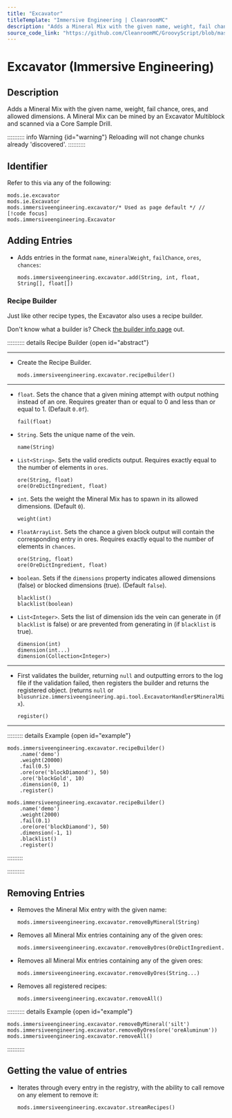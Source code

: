 ```yaml
---
title: "Excavator"
titleTemplate: "Immersive Engineering | CleanroomMC"
description: "Adds a Mineral Mix with the given name, weight, fail chance, ores, and allowed dimensions. A Mineral Mix can be mined by an Excavator Multiblock and scanned via a Core Sample Drill."
source_code_link: "https://github.com/CleanroomMC/GroovyScript/blob/master/src/main/java/com/cleanroommc/groovyscript/compat/mods/immersiveengineering/Excavator.java"
---
```


# Excavator (Immersive Engineering)

## Description

Adds a Mineral Mix with the given name, weight, fail chance, ores, and allowed dimensions. A Mineral Mix can be mined by an Excavator Multiblock and scanned via a Core Sample Drill.

:::::::::: info Warning {id="warning"}
Reloading will not change chunks already 'discovered'.
::::::::::

## Identifier

Refer to this via any of the following:

```groovy:no-line-numbers {3}
mods.ie.excavator
mods.ie.Excavator
mods.immersiveengineering.excavator/* Used as page default */ // [!code focus]
mods.immersiveengineering.Excavator
```


## Adding Entries

- Adds entries in the format `name`, `mineralWeight`, `failChance`, `ores`, `chances`:

    ```groovy:no-line-numbers
    mods.immersiveengineering.excavator.add(String, int, float, String[], float[])
    ```


### Recipe Builder

Just like other recipe types, the Excavator also uses a recipe builder.

Don't know what a builder is? Check [the builder info page](../../getting_started/builder.md) out.

:::::::::: details Recipe Builder {open id="abstract"}

---

- Create the Recipe Builder.

    ```groovy:no-line-numbers
    mods.immersiveengineering.excavator.recipeBuilder()
    ```

---

- `float`. Sets the chance that a given mining attempt with output nothing instead of an ore. Requires greater than or equal to 0 and less than or equal to 1. (Default `0.0f`).

    ```groovy:no-line-numbers
    fail(float)
    ```

- `String`. Sets the unique name of the vein.

    ```groovy:no-line-numbers
    name(String)
    ```

- `List<String>`. Sets the valid oredicts output. Requires exactly equal to the number of elements in `ores`.

    ```groovy:no-line-numbers
    ore(String, float)
    ore(OreDictIngredient, float)
    ```

- `int`. Sets the weight the Mineral Mix has to spawn in its allowed dimensions. (Default `0`).

    ```groovy:no-line-numbers
    weight(int)
    ```

- `FloatArrayList`. Sets the chance a given block output will contain the corresponding entry in ores. Requires exactly equal to the number of elements in `chances`.

    ```groovy:no-line-numbers
    ore(String, float)
    ore(OreDictIngredient, float)
    ```

- `boolean`. Sets if the `dimensions` property indicates allowed dimensions (false) or blocked dimensions (true). (Default `false`).

    ```groovy:no-line-numbers
    blacklist()
    blacklist(boolean)
    ```

- `List<Integer>`. Sets the list of dimension ids the vein can generate in (if `blacklist` is false) or are prevented from generating in (if `blacklist` is true).

    ```groovy:no-line-numbers
    dimension(int)
    dimension(int...)
    dimension(Collection<Integer>)
    ```

---

- First validates the builder, returning `null` and outputting errors to the log file if the validation failed, then registers the builder and returns the registered object. (returns `null` or `blusunrize.immersiveengineering.api.tool.ExcavatorHandler$MineralMix`).

    ```groovy:no-line-numbers
    register()
    ```

---

::::::::: details Example {open id="example"}
```groovy:no-line-numbers
mods.immersiveengineering.excavator.recipeBuilder()
    .name('demo')
    .weight(20000)
    .fail(0.5)
    .ore(ore('blockDiamond'), 50)
    .ore('blockGold', 10)
    .dimension(0, 1)
    .register()

mods.immersiveengineering.excavator.recipeBuilder()
    .name('demo')
    .weight(2000)
    .fail(0.1)
    .ore(ore('blockDiamond'), 50)
    .dimension(-1, 1)
    .blacklist()
    .register()
```

:::::::::

::::::::::

## Removing Entries

- Removes the Mineral Mix entry with the given name:

    ```groovy:no-line-numbers
    mods.immersiveengineering.excavator.removeByMineral(String)
    ```

- Removes all Mineral Mix entries containing any of the given ores:

    ```groovy:no-line-numbers
    mods.immersiveengineering.excavator.removeByOres(OreDictIngredient...)
    ```

- Removes all Mineral Mix entries containing any of the given ores:

    ```groovy:no-line-numbers
    mods.immersiveengineering.excavator.removeByOres(String...)
    ```

- Removes all registered recipes:

    ```groovy:no-line-numbers
    mods.immersiveengineering.excavator.removeAll()
    ```

:::::::::: details Example {open id="example"}
```groovy:no-line-numbers
mods.immersiveengineering.excavator.removeByMineral('silt')
mods.immersiveengineering.excavator.removeByOres(ore('oreAluminum'))
mods.immersiveengineering.excavator.removeAll()
```

::::::::::

## Getting the value of entries

- Iterates through every entry in the registry, with the ability to call remove on any element to remove it:

    ```groovy:no-line-numbers
    mods.immersiveengineering.excavator.streamRecipes()
    ```
